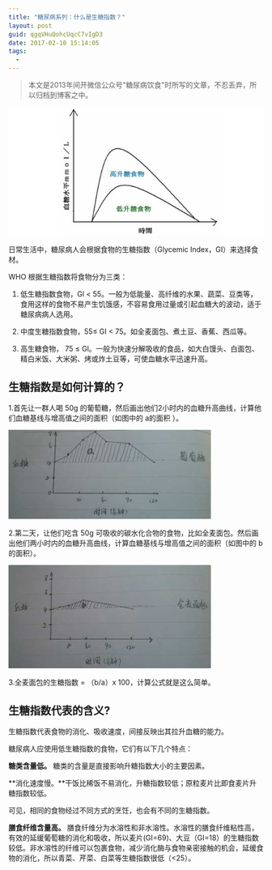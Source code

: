 ```yaml
---
title: "糖尿病系列：什么是生糖指数？"
layout: post
guid: qgqVHuQohcUqcC7vIgD3
date: 2017-02-10 15:14:05
tags:
  - 
---
```


> 本文是2013年间开微信公众号"糖尿病饮食"时所写的文章，不忍丢弃，所以归档到博客之中。

![](/media/files/2017-02-10-GI-01.jpg)

日常生活中，糖尿病人会根据食物的生糖指数（Glycemic Index，GI）来选择食材。

WHO 根据生糖指数将食物分为三类：

1. 低生糖指数食物，Gl < 55。一般为低能量、高纤维的水果、蔬菜、豆类等，食用这样的食物不易产生饥饿感，不容易食用过量或引起血糖大的波动，适于糖尿病病人选用。

2. 中度生糖指数食物，55≤ GI < 75。如全麦面包、煮土豆、香蕉、西瓜等。

3. 高生糖食物， 75 ≤  Gl。一般为快速分解吸收的食品，如大白馒头、白面包、精白米饭、大米粥、烤或炸土豆等，可使血糖水平迅速升高。


## 生糖指数是如何计算的？

1.首先让一群人喝 50g 的葡萄糖，然后画出他们2小时内的血糖升高曲线，计算他们血糖基线与增高值之间的面积（如图中的 a的面积 ）。

![](/media/files/2017-02-10-GI-02.jpg)


2.第二天，让他们吃含 50g 可吸收的碳水化合物的食物，比如全麦面包。然后画出他们两小时内的血糖升高曲线，计算血糖基线与增高值之间的面积（如图中的 b 的面积）。

![](/media/files/2017-02-10-GI-03.jpg)


3.全麦面包的生糖指数 = （b/a）x 100，计算公式就是这么简单。


## 生糖指数代表的含义?

生糖指数代表食物的消化、吸收速度，间接反映出其拉升血糖的能力。


糖尿病人应使用低生糖指数的食物，它们有以下几个特点：

**糖类含量低。**  糖类的含量是直接影响升糖指数大小的主要因素。

**消化速度慢。**干饭比稀饭不易消化，升糖指数较低；原粒麦片比即食麦片升糖指数较低。

可见，相同的食物经过不同方式的烹饪，也会有不同的生糖指数。

**膳食纤维含量高。** 膳食纤维分为水溶性和非水溶性。水溶性的膳食纤维粘性高，有效的延缓葡萄糖的消化和吸收，所以麦片(GI=69)、大豆（GI=18）的生糖指数较低。非水溶性的纤维可以包裹食物，减少消化酶与食物亲密接触的机会，延缓食物的消化，所以青菜、芹菜、白菜等生糖指数很低（<25）。
